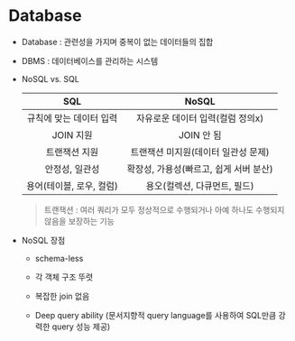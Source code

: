 # Database

- Database : 관련성을 가지며 중복이 없는 데이터들의 집합

- DBMS : 데이터베이스를 관리하는 시스템

- NoSQL vs. SQL

  |           SQL            |                 NoSQL                  |
  | :----------------------: | :------------------------------------: |
  | 규칙에 맞는 데이터 입력  |    자유로운 데이터 입력(컬럼 정의x)    |
  |        JOIN 지원         |               JOIN 안 됨               |
  |      트랜잭션 지원       |  트랜잭션 미지원(데이터 일관성 문제)   |
  |      안정성, 일관성      | 확장성, 가용성(빠르고, 쉽게 서버 분산) |
  | 용어(테이블, 로우, 컬럼) |      용오(컬렉션, 다큐먼트, 필드)      |

  > 트랜잭션 : 여러 쿼리가 모두 정상적으로 수행되거나 아예 하나도 수행되지 않음을 보장하는 기능

- NoSQL 장점

  - schema-less

  - 각 객체 구조 뚜렷

  - 복잡한 join 없음

  - Deep query ability (문서지향적 query language를 사용하여 SQL만큼 강력한 query 성능 제공)

    